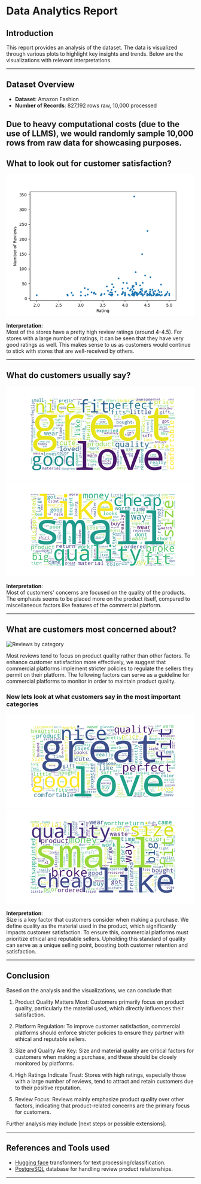 # Data Analytics Report

## Introduction
This report provides an analysis of the dataset. The data is visualized through various plots to highlight key insights and trends. Below are the visualizations with relevant interpretations.

---

## Dataset Overview

- **Dataset**: Amazon Fashion
- **Number of Records**: 827,192 rows raw, 10,000 processed

Due to heavy computational costs (due to the use of LLMS), we would randomly sample 10,000 rows from raw data for showcasing purposes.
---

## What to look out for customer satisfaction?

![Rating vs Review count](./exports/rating_reviewcount.png)

**Interpretation**:  
Most of the stores have a pretty high review ratings (around 4-4.5). For stores with a large number of ratings, it can be seen that they have very good ratings as well. This makes sense to us as customers would continue to stick with stores that are well-received by others.

---

## What do customers usually say?

![Good generally](./exports/wordcloud_all_right.png)
![Bad generally](./exports/wordcloud_all_left.png)

**Interpretation**:  
Most of customers' concerns are focused on the quality of the products. The emphasis seems to be placed more on the product itself, compared to miscellaneous factors like features of the commercial platform.

---

## What are customers most concerned about?

![Reviews by category](./exports/reviews_by_category.png)

Most reviews tend to focus on product quality rather than other factors. To enhance customer satisfaction more effectively, we suggest that commercial platforms implement stricter policies to regulate the sellers they permit on their platform. The following factors can serve as a guideline for commercial platforms to monitor in order to maintain product quality.

### Now lets look at what customers say in the most important categories
![PV Good](./exports/wordcloud_price_value_right.png)
![PV Bad](./exports/wordcloud_price_value_left.png)

**Interpretation**:  
Size is a key factor that customers consider when making a purchase. We define quality as the material used in the product, which significantly impacts customer satisfaction. To ensure this, commercial platforms must prioritize ethical and reputable sellers. Upholding this standard of quality can serve as a unique selling point, boosting both customer retention and satisfaction.

---

## Conclusion

Based on the analysis and the visualizations, we can conclude that:

1. Product Quality Matters Most: Customers primarily focus on product quality, particularly the material used, which directly influences their satisfaction.

2. Platform Regulation: To improve customer satisfaction, commercial platforms should enforce stricter policies to ensure they partner with ethical and reputable sellers.

3. Size and Quality Are Key: Size and material quality are critical factors for customers when making a purchase, and these should be closely monitored by platforms.

4. High Ratings Indicate Trust: Stores with high ratings, especially those with a large number of reviews, tend to attract and retain customers due to their positive reputation.

5. Review Focus: Reviews mainly emphasize product quality over other factors, indicating that product-related concerns are the primary focus for customers.

Further analysis may include [next steps or possible extensions].

---

## References and Tools used

- [Hugging face](https://huggingface.co/) transformers for text processing/classification.
- [PostgreSQL](https://www.postgresql.org/) database for handling review product relationships.

---

